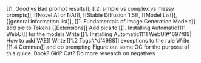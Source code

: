 [[1. Good vs Bad prompt results]], [[2. simple vs complex vs messy prompts]], [[Novel AI or NAI]], [[Stable Diffusion 1.5]], [[Model List]], [[general information list]], 
[[1. Fundamentals of Image Generation Models]] add pic to Tokens
[[Extensions]]
Add pics to [[1. Installing Automatic1111 WebUI]] for the models
Write [[1. Installing Automatic1111 WebUI#^697f89| How to add VAE]]
Write [[1.2 Tags#^df4988]] exceptions to the rule
Write [[1.4 Commas]] and do prompting 
Figure out some OC for the purpose of this guide. Book? Girl? Cat?
Do more research on negatives
